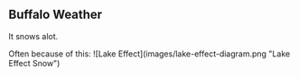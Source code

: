 ## Buffalo Weather

It snows alot. <!-- .element: class="fragment" -->

<div class="fragment">
  Often because of this:
  ![Lake Effect](images/lake-effect-diagram.png "Lake Effect Snow")
</div>
